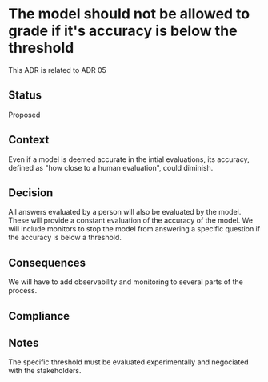 # The model should not be allowed to grade if it's accuracy is below the threshold
This ADR is related to ADR 05

## Status
Proposed

## Context
Even if a model is deemed accurate in the intial evaluations, its accuracy, defined as
"how close to a human evaluation", could diminish. 

## Decision
All answers evaluated by a person will also be evaluated by the model. These will 
provide a constant evaluation of the accuracy of the model. We will include monitors to stop the 
model from answering a specific question if the accuracy is below a threshold.

## Consequences
We will have to add observability and monitoring to several parts of the process.

## Compliance

## Notes
The specific threshold must be evaluated experimentally and negociated with the stakeholders.
